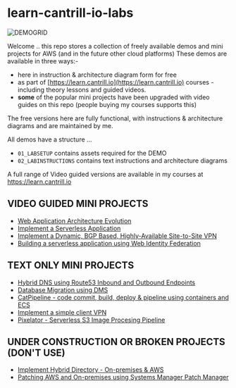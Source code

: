 # learn-cantrill-io-labs

![DEMOGRID](https://github.com/acantril/learn-cantrill-io-labs/raw/master/demogrid.png)

Welcome .. this repo stores a collection of freely available demos and mini projects for AWS (and in the future other cloud platforms)
These demos are available in three ways:-

- here in instruction & architecture diagram form for free
- as part of [https://learn.cantrill.io](https://learn.cantrill.io) courses - including theory lessons and guided videos.
- **some** of the popular mini projects have been upgraded with video guides on this repo (people buying my courses supports this)

The free versions here are fully functional, with instructions & architecture diagrams and are maintained by me.

All demos have a structure ...
- `01_LABSETUP` contains assets required for the DEMO
- `02_LABINSTRUCTIONS` contains text instructions and architecture diagrams

A full range of Video guided versions are available in my courses at https://learn.cantrill.io

## VIDEO GUIDED MINI PROJECTS

- [Web Application Architecture Evolution](https://github.com/acantril/learn-cantrill-io-labs/tree/master/aws-elastic-wordpress-evolution)
- [Implement a Serverless Application](https://github.com/acantril/learn-cantrill-io-labs/tree/master/aws-serverless-pet-cuddle-o-tron)
- [Implement a Dynamic, BGP Based, Highly-Available Site-to-Site VPN](https://github.com/acantril/learn-cantrill-io-labs/tree/master/aws-hybrid-bgpvpn)
- [Building a serverless application using Web Identity Federation](https://github.com/acantril/learn-cantrill-io-labs/tree/master/aws-cognito-web-identity-federation)

## TEXT ONLY MINI PROJECTS

- [Hybrid DNS using Route53 Inbound and Outbound Endpoints](https://github.com/acantril/learn-cantrill-io-labs/tree/master/aws-hybrid-dns)
- [Database Migration using DMS](https://github.com/acantril/learn-cantrill-io-labs/tree/master/aws-dms-database-migration)
- [CatPipeline - code commit, build, deploy & pipeline using containers and ECS](https://github.com/acantril/learn-cantrill-io-labs/tree/master/aws-codepipeline-catpipeline)
- [Implement a simple client VPN](https://github.com/acantril/learn-cantrill-io-labs/tree/master/aws-client-vpn)
- [Pixelator - Serverless S3 Image Procesing Pipeline](https://github.com/acantril/learn-cantrill-io-labs/tree/master/00-aws-simple-demos/aws-lambda-s3-events)

## UNDER CONSTRUCTION OR BROKEN PROJECTS (DON'T USE)

- [Implement Hybrid Directory - On-premises & AWS](https://github.com/acantril/learn-cantrill-io-labs/tree/master/aws-hybrid-activedirectory)
- [Patching AWS and On-premises using Systems Manager Patch Manager](https://github.com/acantril/learn-cantrill-io-labs/tree/master/aws-patch-manager)
